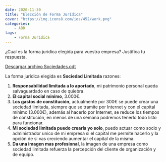 ```yaml
---
date: 2020-11-30
title: "Elección de Forma Jurídica"
cover: "https://img.icons8.com/ios/452/work.png"
categories: 
    - ABD
tags:
    - Forma Jurídica
---
```


¿Cual es la forma jurídica elegida para vuestra empresa? Justifica tu respuesta.

<a href="images/empresa/sociedades.ods">Descargar archivo Sociedades.odt</a>

La forma jurídica elegida es **Sociedad Limitada** razones:

1. **Responsabilidad limitada a lo aportado**, mi patrimonio personal queda salvaguardado en caso de quiebra.
2. **El capital social minimo**, 3.000€.
3. **Los gastos de constitución**, actualmente por 300€ se puede crear una sociedad limitada, siempre que se tramite por Internet y con el capital mínimo (3.000€), además al hacerlo por Internet, se reduce los tiempos de constitución, en menos de una semana podremos tenerlo todo listo para funcionar.
4. **Mi sociedad limitada puedo crearla yo solo**, puedo actuar como socio y administrador unico de mi empresa si el capital me permite hacerlo y la opción de si vas creciendo aumentar el capital de la misma.
5. **Da una imagen mas profesional**, la imagen de una empresa como sociedad limitada refuerza la percepción del cliente de organización y de equipo.